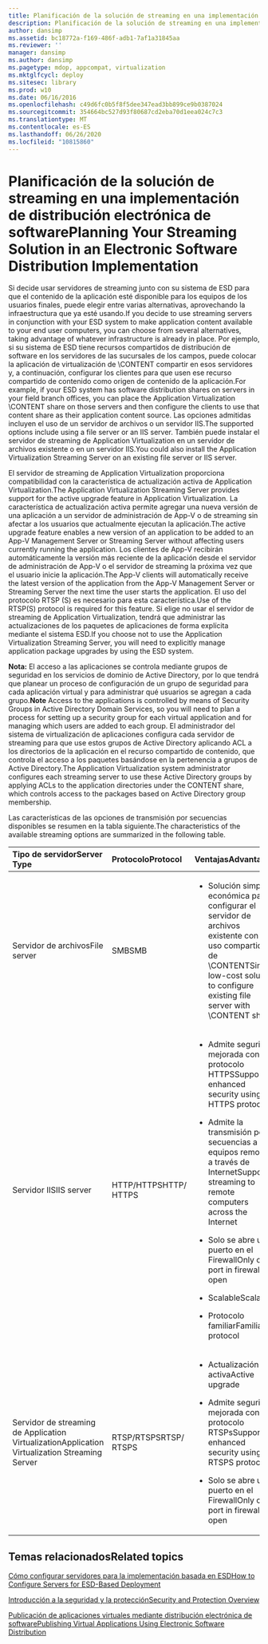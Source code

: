 ```yaml
---
title: Planificación de la solución de streaming en una implementación de distribución electrónica de software
description: Planificación de la solución de streaming en una implementación de distribución electrónica de software
author: dansimp
ms.assetid: bc18772a-f169-486f-adb1-7af1a31845aa
ms.reviewer: ''
manager: dansimp
ms.author: dansimp
ms.pagetype: mdop, appcompat, virtualization
ms.mktglfcycl: deploy
ms.sitesec: library
ms.prod: w10
ms.date: 06/16/2016
ms.openlocfilehash: c49d6fc0b5f8f5dee347ead3bb899ce9b0387024
ms.sourcegitcommit: 354664bc527d93f80687cd2eba70d1eea024c7c3
ms.translationtype: MT
ms.contentlocale: es-ES
ms.lasthandoff: 06/26/2020
ms.locfileid: "10815860"
---
```

# <span data-ttu-id="6372d-103">Planificación de la solución de streaming en una implementación de distribución electrónica de software</span><span class="sxs-lookup"><span data-stu-id="6372d-103">Planning Your Streaming Solution in an Electronic Software Distribution Implementation</span></span>


<span data-ttu-id="6372d-104">Si decide usar servidores de streaming junto con su sistema de ESD para que el contenido de la aplicación esté disponible para los equipos de los usuarios finales, puede elegir entre varias alternativas, aprovechando la infraestructura que ya esté usando.</span><span class="sxs-lookup"><span data-stu-id="6372d-104">If you decide to use streaming servers in conjunction with your ESD system to make application content available to your end user computers, you can choose from several alternatives, taking advantage of whatever infrastructure is already in place.</span></span> <span data-ttu-id="6372d-105">Por ejemplo, si su sistema de ESD tiene recursos compartidos de distribución de software en los servidores de las sucursales de los campos, puede colocar la aplicación de virtualización de \\CONTENT compartir en esos servidores y, a continuación, configurar los clientes para que usen ese recurso compartido de contenido como origen de contenido de la aplicación.</span><span class="sxs-lookup"><span data-stu-id="6372d-105">For example, if your ESD system has software distribution shares on servers in your field branch offices, you can place the Application Virtualization \\CONTENT share on those servers and then configure the clients to use that content share as their application content source.</span></span> <span data-ttu-id="6372d-106">Las opciones admitidas incluyen el uso de un servidor de archivos o un servidor IIS.</span><span class="sxs-lookup"><span data-stu-id="6372d-106">The supported options include using a file server or an IIS server.</span></span> <span data-ttu-id="6372d-107">También puede instalar el servidor de streaming de Application Virtualization en un servidor de archivos existente o en un servidor IIS.</span><span class="sxs-lookup"><span data-stu-id="6372d-107">You could also install the Application Virtualization Streaming Server on an existing file server or IIS server.</span></span>

<span data-ttu-id="6372d-108">El servidor de streaming de Application Virtualization proporciona compatibilidad con la característica de actualización activa de Application Virtualization.</span><span class="sxs-lookup"><span data-stu-id="6372d-108">The Application Virtualization Streaming Server provides support for the active upgrade feature in Application Virtualization.</span></span> <span data-ttu-id="6372d-109">La característica de actualización activa permite agregar una nueva versión de una aplicación a un servidor de administración de App-V o de streaming sin afectar a los usuarios que actualmente ejecutan la aplicación.</span><span class="sxs-lookup"><span data-stu-id="6372d-109">The active upgrade feature enables a new version of an application to be added to an App-V Management Server or Streaming Server without affecting users currently running the application.</span></span> <span data-ttu-id="6372d-110">Los clientes de App-V recibirán automáticamente la versión más reciente de la aplicación desde el servidor de administración de App-V o el servidor de streaming la próxima vez que el usuario inicie la aplicación.</span><span class="sxs-lookup"><span data-stu-id="6372d-110">The App-V clients will automatically receive the latest version of the application from the App-V Management Server or Streaming Server the next time the user starts the application.</span></span> <span data-ttu-id="6372d-111">El uso del protocolo RTSP (S) es necesario para esta característica.</span><span class="sxs-lookup"><span data-stu-id="6372d-111">Use of the RTSP(S) protocol is required for this feature.</span></span> <span data-ttu-id="6372d-112">Si elige no usar el servidor de streaming de Application Virtualization, tendrá que administrar las actualizaciones de los paquetes de aplicaciones de forma explícita mediante el sistema ESD.</span><span class="sxs-lookup"><span data-stu-id="6372d-112">If you choose not to use the Application Virtualization Streaming Server, you will need to explicitly manage application package upgrades by using the ESD system.</span></span>

<span data-ttu-id="6372d-113">**Nota:**  El acceso a las aplicaciones se controla mediante grupos de seguridad en los servicios de dominio de Active Directory, por lo que tendrá que planear un proceso de configuración de un grupo de seguridad para cada aplicación virtual y para administrar qué usuarios se agregan a cada grupo.</span><span class="sxs-lookup"><span data-stu-id="6372d-113">**Note** Access to the applications is controlled by means of Security Groups in Active Directory Domain Services, so you will need to plan a process for setting up a security group for each virtual application and for managing which users are added to each group.</span></span> <span data-ttu-id="6372d-114">El administrador del sistema de virtualización de aplicaciones configura cada servidor de streaming para que use estos grupos de Active Directory aplicando ACL a los directorios de la aplicación en el recurso compartido de contenido, que controla el acceso a los paquetes basándose en la pertenencia a grupos de Active Directory.</span><span class="sxs-lookup"><span data-stu-id="6372d-114">The Application Virtualization system administrator configures each streaming server to use these Active Directory groups by applying ACLs to the application directories under the CONTENT share, which controls access to the packages based on Active Directory group membership.</span></span>

 

<span data-ttu-id="6372d-115">Las características de las opciones de transmisión por secuencias disponibles se resumen en la tabla siguiente.</span><span class="sxs-lookup"><span data-stu-id="6372d-115">The characteristics of the available streaming options are summarized in the following table.</span></span>

<table>
<colgroup>
<col width="20%" />
<col width="20%" />
<col width="20%" />
<col width="20%" />
<col width="20%" />
</colgroup>
<thead>
<tr class="header">
<th align="left"><span data-ttu-id="6372d-116">Tipo de servidor</span><span class="sxs-lookup"><span data-stu-id="6372d-116">Server Type</span></span></th>
<th align="left"><span data-ttu-id="6372d-117">Protocolo</span><span class="sxs-lookup"><span data-stu-id="6372d-117">Protocol</span></span></th>
<th align="left"><span data-ttu-id="6372d-118">Ventajas</span><span class="sxs-lookup"><span data-stu-id="6372d-118">Advantages</span></span></th>
<th align="left"><span data-ttu-id="6372d-119">Desventajas</span><span class="sxs-lookup"><span data-stu-id="6372d-119">Disadvantages</span></span></th>
<th align="left"><span data-ttu-id="6372d-120">Vínculos</span><span class="sxs-lookup"><span data-stu-id="6372d-120">Links</span></span></th>
</tr>
</thead>
<tbody>
<tr class="odd">
<td align="left"><p><span data-ttu-id="6372d-121">Servidor de archivos</span><span class="sxs-lookup"><span data-stu-id="6372d-121">File server</span></span></p></td>
<td align="left"><p><span data-ttu-id="6372d-122">SMB</span><span class="sxs-lookup"><span data-stu-id="6372d-122">SMB</span></span></p></td>
<td align="left"><ul>
<li><p><span data-ttu-id="6372d-123">Solución simple económica para configurar el servidor de archivos existente con el uso compartido de \CONTENT</span><span class="sxs-lookup"><span data-stu-id="6372d-123">Simple low-cost solution to configure existing file server with \CONTENT share</span></span></p></li>
</ul></td>
<td align="left"><ul>
<li><p><span data-ttu-id="6372d-124">No hay ninguna actualización activa</span><span class="sxs-lookup"><span data-stu-id="6372d-124">No active upgrade</span></span></p></li>
</ul></td>
<td align="left"><p><a href="how-to-configure-the-file-server.md" data-raw-source="[How to Configure the File Server](how-to-configure-the-file-server.md)"><span data-ttu-id="6372d-125">Cómo configurar el servidor de archivos</span><span class="sxs-lookup"><span data-stu-id="6372d-125">How to Configure the File Server</span></span></a></p></td>
</tr>
<tr class="even">
<td align="left"><p><span data-ttu-id="6372d-126">Servidor IIS</span><span class="sxs-lookup"><span data-stu-id="6372d-126">IIS server</span></span></p></td>
<td align="left"><p><span data-ttu-id="6372d-127">HTTP/HTTPS</span><span class="sxs-lookup"><span data-stu-id="6372d-127">HTTP/ HTTPS</span></span></p></td>
<td align="left"><ul>
<li><p><span data-ttu-id="6372d-128">Admite seguridad mejorada con protocolo HTTPS</span><span class="sxs-lookup"><span data-stu-id="6372d-128">Supports enhanced security using HTTPS protocol</span></span></p></li>
<li><p><span data-ttu-id="6372d-129">Admite la transmisión por secuencias a equipos remotos a través de Internet</span><span class="sxs-lookup"><span data-stu-id="6372d-129">Supports streaming to remote computers across the Internet</span></span></p></li>
<li><p><span data-ttu-id="6372d-130">Solo se abre un puerto en el Firewall</span><span class="sxs-lookup"><span data-stu-id="6372d-130">Only one port in firewall to open</span></span></p></li>
<li><p><span data-ttu-id="6372d-131">Scalable</span><span class="sxs-lookup"><span data-stu-id="6372d-131">Scalable</span></span></p></li>
<li><p><span data-ttu-id="6372d-132">Protocolo familiar</span><span class="sxs-lookup"><span data-stu-id="6372d-132">Familiar protocol</span></span></p></li>
</ul></td>
<td align="left"><ul>
<li><p><span data-ttu-id="6372d-133">Necesidad de administrar IIS</span><span class="sxs-lookup"><span data-stu-id="6372d-133">Need to manage IIS</span></span></p></li>
<li><p><span data-ttu-id="6372d-134">No hay ninguna actualización activa</span><span class="sxs-lookup"><span data-stu-id="6372d-134">No active upgrade</span></span></p></li>
</ul></td>
<td align="left"><p><a href="how-to-configure-the-server-for-iis.md" data-raw-source="[How to Configure the Server for IIS](how-to-configure-the-server-for-iis.md)"><span data-ttu-id="6372d-135">Cómo configurar el servidor para IIS</span><span class="sxs-lookup"><span data-stu-id="6372d-135">How to Configure the Server for IIS</span></span></a></p></td>
</tr>
<tr class="odd">
<td align="left"><p><span data-ttu-id="6372d-136">Servidor de streaming de Application Virtualization</span><span class="sxs-lookup"><span data-stu-id="6372d-136">Application Virtualization Streaming Server</span></span></p></td>
<td align="left"><p><span data-ttu-id="6372d-137">RTSP/RTSPS</span><span class="sxs-lookup"><span data-stu-id="6372d-137">RTSP/ RTSPS</span></span></p></td>
<td align="left"><ul>
<li><p><span data-ttu-id="6372d-138">Actualización activa</span><span class="sxs-lookup"><span data-stu-id="6372d-138">Active upgrade</span></span></p></li>
<li><p><span data-ttu-id="6372d-139">Admite seguridad mejorada con el protocolo RTSPs</span><span class="sxs-lookup"><span data-stu-id="6372d-139">Supports enhanced security using RTSPS protocol</span></span></p></li>
<li><p><span data-ttu-id="6372d-140">Solo se abre un puerto en el Firewall</span><span class="sxs-lookup"><span data-stu-id="6372d-140">Only one port in firewall to open</span></span></p></li>
</ul></td>
<td align="left"><ul>
<li><p><span data-ttu-id="6372d-141">Infraestructura dual</span><span class="sxs-lookup"><span data-stu-id="6372d-141">Dual infrastructure</span></span></p></li>
<li><p><span data-ttu-id="6372d-142">Requisito de la administración del servidor</span><span class="sxs-lookup"><span data-stu-id="6372d-142">Server administration requirement</span></span></p></li>
</ul></td>
<td align="left"><p><a href="how-to-configure-the-application-virtualization-management-servers.md" data-raw-source="[How to Configure the Application Virtualization Management Servers](how-to-configure-the-application-virtualization-management-servers.md)"><span data-ttu-id="6372d-143">Cómo configurar los servidores de administración de virtualización de aplicaciones</span><span class="sxs-lookup"><span data-stu-id="6372d-143">How to Configure the Application Virtualization Management Servers</span></span></a></p></td>
</tr>
</tbody>
</table>

 

## <span data-ttu-id="6372d-144">Temas relacionados</span><span class="sxs-lookup"><span data-stu-id="6372d-144">Related topics</span></span>


[<span data-ttu-id="6372d-145">Cómo configurar servidores para la implementación basada en ESD</span><span class="sxs-lookup"><span data-stu-id="6372d-145">How to Configure Servers for ESD-Based Deployment</span></span>](how-to-configure-servers-for-esd-based-deployment.md)

[<span data-ttu-id="6372d-146">Introducción a la seguridad y la protección</span><span class="sxs-lookup"><span data-stu-id="6372d-146">Security and Protection Overview</span></span>](security-and-protection-overview.md)

[<span data-ttu-id="6372d-147">Publicación de aplicaciones virtuales mediante distribución electrónica de software</span><span class="sxs-lookup"><span data-stu-id="6372d-147">Publishing Virtual Applications Using Electronic Software Distribution</span></span>](publishing-virtual-applications-using-electronic-software-distribution.md)

 

 





